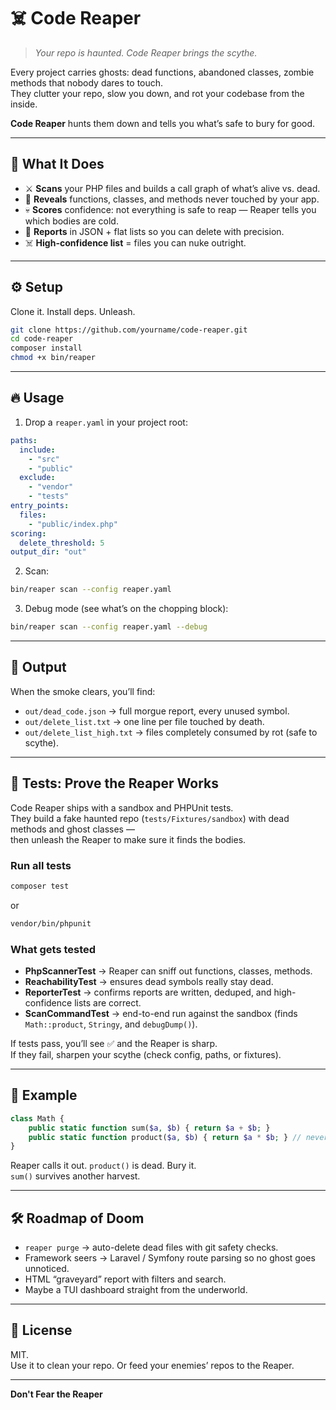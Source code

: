 # ☠️ Code Reaper

> *Your repo is haunted. Code Reaper brings the scythe.*

Every project carries ghosts: dead functions, abandoned classes, zombie methods that nobody dares to touch.  
They clutter your repo, slow you down, and rot your codebase from the inside.  

**Code Reaper** hunts them down and tells you what’s safe to bury for good.

---

## 🔪 What It Does
- ⚔️ **Scans** your PHP files and builds a call graph of what’s alive vs. dead.  
- 👻 **Reveals** functions, classes, and methods never touched by your app.  
- 💀 **Scores** confidence: not everything is safe to reap — Reaper tells you which bodies are cold.  
- 📝 **Reports** in JSON + flat lists so you can delete with precision.  
- ☠️ **High-confidence list** = files you can nuke outright.

---

## ⚙️ Setup
Clone it. Install deps. Unleash.

```bash
git clone https://github.com/yourname/code-reaper.git
cd code-reaper
composer install
chmod +x bin/reaper
```

---

## 🔥 Usage

1. Drop a `reaper.yaml` in your project root:

```yaml
paths:
  include:
    - "src"
    - "public"
  exclude:
    - "vendor"
    - "tests"
entry_points:
  files:
    - "public/index.php"
scoring:
  delete_threshold: 5
output_dir: "out"
```

2. Scan:

```bash
bin/reaper scan --config reaper.yaml
```

3. Debug mode (see what’s on the chopping block):

```bash
bin/reaper scan --config reaper.yaml --debug
```

---

## 📂 Output
When the smoke clears, you’ll find:

- `out/dead_code.json` → full morgue report, every unused symbol.  
- `out/delete_list.txt` → one line per file touched by death.  
- `out/delete_list_high.txt` → files completely consumed by rot (safe to scythe).  

---

## 🧪 Tests: Prove the Reaper Works

Code Reaper ships with a sandbox and PHPUnit tests.  
They build a fake haunted repo (`tests/Fixtures/sandbox`) with dead methods and ghost classes —  
then unleash the Reaper to make sure it finds the bodies.

### Run all tests

```bash
composer test
```

or

```bash
vendor/bin/phpunit
```

### What gets tested
- **PhpScannerTest** → Reaper can sniff out functions, classes, methods.  
- **ReachabilityTest** → ensures dead symbols really stay dead.  
- **ReporterTest** → confirms reports are written, deduped, and high-confidence lists are correct.  
- **ScanCommandTest** → end-to-end run against the sandbox (finds `Math::product`, `Stringy`, and `debugDump()`).  

If tests pass, you’ll see ✅ and the Reaper is sharp.  
If they fail, sharpen your scythe (check config, paths, or fixtures).

---

## 🧪 Example
```php
class Math {
    public static function sum($a, $b) { return $a + $b; }
    public static function product($a, $b) { return $a * $b; } // never called
}
```

Reaper calls it out. `product()` is dead. Bury it.  
`sum()` survives another harvest.

---

## 🛠 Roadmap of Doom
- `reaper purge` → auto-delete dead files with git safety checks.  
- Framework seers → Laravel / Symfony route parsing so no ghost goes unnoticed.  
- HTML “graveyard” report with filters and search.  
- Maybe a TUI dashboard straight from the underworld.

---

## 🧾 License
MIT.  
Use it to clean your repo. Or feed your enemies’ repos to the Reaper.

---

**Don't Fear the Reaper**
